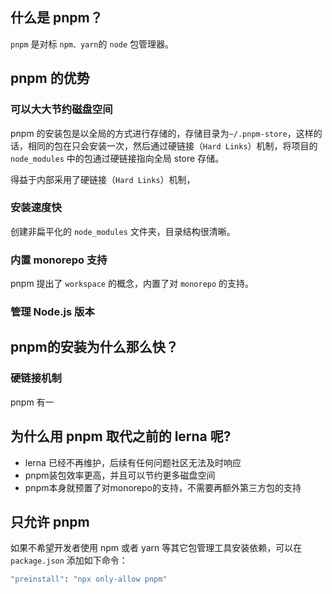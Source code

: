 ## 什么是 pnpm？
`pnpm` 是对标 `npm、yarn`的 `node` 包管理器。

## pnpm 的优势
### 可以大大节约磁盘空间
pnpm 的安装包是以全局的方式进行存储的，存储目录为`~/.pnpm-store`，这样的话，相同的包在只会安装一次，然后通过硬链接（`Hard Links`）机制，将项目的 `node_modules` 中的包通过硬链接指向全局 store 存储。

得益于内部采用了硬链接（`Hard Links`）机制，
### 安装速度快
创建非扁平化的 `node_modules` 文件夹，目录结构很清晰。
### 内置 monorepo 支持
 pnpm 提出了 `workspace` 的概念，内置了对 `monorepo` 的支持。

### 管理 Node.js 版本

## pnpm的安装为什么那么快？
### 硬链接机制
pnpm 有一

## 为什么用 pnpm 取代之前的 lerna 呢?
- lerna 已经不再维护，后续有任何问题社区无法及时响应
- pnpm装包效率更高，并且可以节约更多磁盘空间
- pnpm本身就预置了对monorepo的支持，不需要再额外第三方包的支持




## 只允许 pnpm

如果不希望开发者使用 npm 或者 yarn 等其它包管理工具安装依赖，可以在 `package.json` 添加如下命令：
```bash
"preinstall": "npx only-allow pnpm"
```